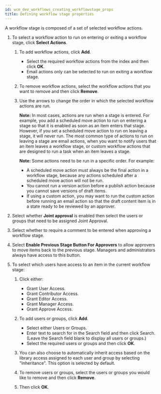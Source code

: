 ```yaml
---
id: wcm_dev_workflows_creating_workflowstage_props
title: Defining workflow stage properties
---
```





A workflow stage is composed of a set of selected workflow actions.

1.  To select a workflow action to run on entering or exiting a workflow stage, click **Select Actions**.

    1.  To add workflow actions, click **Add**.

        -   Select the required workflow actions from the index and then click **OK**.
        -   Email actions only can be selected to run on exiting a workflow stage.
    2.  To remove workflow actions, select the workflow actions that you want to remove and then click **Remove**.

    3.  Use the arrows to change the order in which the selected workflow actions are run.

        **Note:** In most cases, actions are run when a stage is entered. For example, you add a scheduled move action to run on entering a stage so that it is enabled as soon as an item enters that stage. However, if you set a scheduled move action to run on leaving a stage, it will never run. The most common type of actions to run on leaving a stage are email actions, when you want to notify users that an item leaves a workflow stage, or custom workflow actions that are designed to run a task when an item leaves a stage.

        **Note:** Some actions need to be run in a specific order. For example:

        -   A scheduled move action must always be the final action in a workflow stage, because any actions scheduled after a scheduled move action will not be run.
        -   You cannot run a version action before a publish action because you cannot save versions of draft items.
        -   If using a custom action, you may want to run the custom action before running an email action so that the draft content item is in a state ready to be reviewed by an approver.
2.  Select whether **Joint approval** is enabled then select the users or groups that need to be assigned Joint Approval.

3.  Select whether to require a comment to be entered when approving a workflow stage.

4.  Select **Enable Previous Stage Button For Approvers** to allow approvers to move items back to the previous stage. Managers and administrators always have access to this button.

5.  To select which users have access to an item in the current workflow stage:

    1.  Click either:

        -   Grant User Access.
        -   Grant Contributor Access.
        -   Grant Editor Access.
        -   Grant Manager Access.
        -   Grant Approve Access.
    2.  To add users or groups, click **Add**.

        -   Select either Users or Groups.
        -   Enter text to search for in the Search field and then click Search. \(Leave the Search field blank to display all users or groups.\)
        -   Select the required users or groups and then click **OK**.
    3.  You can also choose to automatically inherit access based on the library access assigned to each user and group by selecting "Inheritance". This option is selected by default.

    4.  To remove users or groups, select the users or groups you would like to remove and then click **Remove**.

    5.  Then click **OK**.


